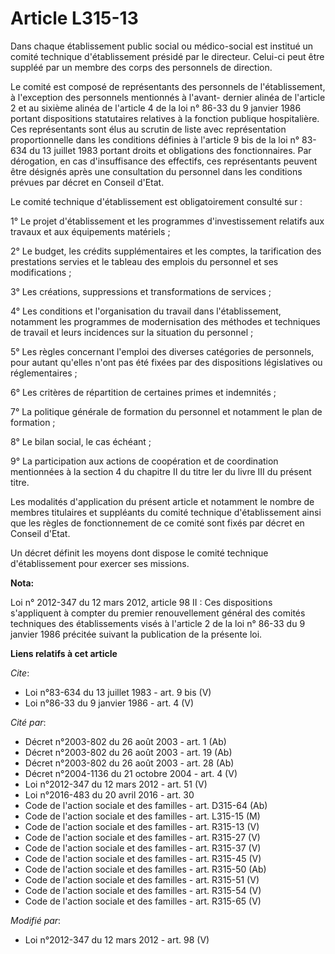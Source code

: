# Article L315-13

Dans chaque établissement public social ou médico-social est institué un comité technique d'établissement présidé par le
directeur. Celui-ci peut être suppléé par un membre des corps des personnels de direction. 

Le comité est composé de représentants des personnels de l'établissement, à l'exception des personnels mentionnés à l'avant-
dernier alinéa de l'article 2 et au sixième alinéa de l'article 4 de la loi n° 86-33 du 9 janvier 1986 portant dispositions
statutaires relatives à la fonction publique hospitalière. Ces représentants sont élus au scrutin de liste avec
représentation proportionnelle dans les conditions définies à l'article 9 bis de la loi n° 83-634 du 13 juillet 1983 portant
droits et obligations des fonctionnaires. Par dérogation, en cas d'insuffisance des effectifs, ces représentants peuvent être
désignés après une consultation du personnel dans les conditions prévues par décret en Conseil d'Etat. 

Le comité technique d'établissement est obligatoirement consulté sur : 

1° Le projet d'établissement et les programmes d'investissement relatifs aux travaux et aux équipements matériels ; 

2° Le budget, les crédits supplémentaires et les comptes, la tarification des prestations servies et le tableau des emplois
du personnel et ses modifications ; 

3° Les créations, suppressions et transformations de services ; 

4° Les conditions et l'organisation du travail dans l'établissement, notamment les programmes de modernisation des méthodes
et techniques de travail et leurs incidences sur la situation du personnel ; 

5° Les règles concernant l'emploi des diverses catégories de personnels, pour autant qu'elles n'ont pas été fixées par des
dispositions législatives ou réglementaires ; 

6° Les critères de répartition de certaines primes et indemnités ; 

7° La politique générale de formation du personnel et notamment le plan de formation ; 

8° Le bilan social, le cas échéant ; 

9° La participation aux actions de coopération et de coordination mentionnées à la section 4 du chapitre II du titre Ier du
livre III du présent titre. 

Les modalités d'application du présent article et notamment le nombre de membres titulaires et suppléants du comité technique
d'établissement ainsi que les règles de fonctionnement de ce comité sont fixés par décret en Conseil d'Etat. 

Un décret définit les moyens dont dispose le comité technique d'établissement pour exercer ses missions.

**Nota:**

Loi n° 2012-347 du 12 mars 2012, article 98 II : Ces dispositions s'appliquent à compter du premier renouvellement général
des comités techniques des établissements visés à l'article 2 de la loi n° 86-33 du 9 janvier 1986 précitée suivant la
publication de la présente loi.

**Liens relatifs à cet article**

_Cite_:

  - Loi n°83-634 du 13 juillet 1983 - art. 9 bis (V)
  - Loi n°86-33 du 9 janvier 1986 - art. 4 (V)

_Cité par_:

  - Décret n°2003-802 du 26 août 2003 - art. 1 (Ab)
  - Décret n°2003-802 du 26 août 2003 - art. 19 (Ab)
  - Décret n°2003-802 du 26 août 2003 - art. 28 (Ab)
  - Décret n°2004-1136 du 21 octobre 2004 - art. 4 (V)
  - Loi n°2012-347 du 12 mars 2012 - art. 51 (V)
  - Loi n°2016-483 du 20 avril 2016 - art. 30
  - Code de l'action sociale et des familles - art. D315-64 (Ab)
  - Code de l'action sociale et des familles - art. L315-15 (M)
  - Code de l'action sociale et des familles - art. R315-13 (V)
  - Code de l'action sociale et des familles - art. R315-27 (V)
  - Code de l'action sociale et des familles - art. R315-37 (V)
  - Code de l'action sociale et des familles - art. R315-45 (V)
  - Code de l'action sociale et des familles - art. R315-50 (Ab)
  - Code de l'action sociale et des familles - art. R315-51 (V)
  - Code de l'action sociale et des familles - art. R315-54 (V)
  - Code de l'action sociale et des familles - art. R315-65 (V)

_Modifié par_:

  - Loi n°2012-347 du 12 mars 2012 - art. 98 (V)
